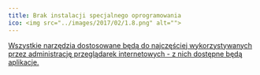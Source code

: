 ```yaml
---
title: Brak instalacji specjalnego oprogramowania
ico: <img src="../images/2017/02/1.8.png" alt="">
---
```

<a href="https://ankieta.aplikacje.gov.pl/survey/bea7e9bf-b6d2-4e20-bb5c-21875125dc1a">Wszystkie narzędzia dostosowane będą do najczęściej wykorzystywanych przez administrację przeglądarek internetowych - z&nbsp;nich dostępne będą aplikacje.</a>
